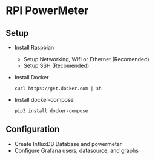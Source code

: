# RPI PowerMeter 

## Setup

 * Install Raspbian
   * Setup Networking, Wifi or Ethernet (Recomended)
   * Setup SSH (Recomended)

 * Install Docker

   ~~~
   curl https://get.docker.com | sh
   ~~~

 * Install docker-compose
   
   ~~~
   pip3 install docker-compose
   ~~~

## Configuration

 * Create InfluxDB Database and powermeter
 * Configure Grafana users, datasource, and graphs
